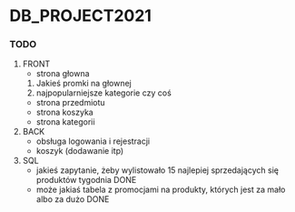 # DB_PROJECT2021

### TODO 
  1. FRONT
     * strona głowna 
      1. Jakieś promki na głownej
      2. najpopularniejsze kategorie czy coś 
     * strona przedmiotu
     * strona koszyka
     * strona kategorii
  2. BACK
     * obsługa logowania i rejestracji
     * koszyk (dodawanie itp)
  3. SQL 
     * jakieś zapytanie, żeby wylistowało 15 najlepiej sprzedających się produktów tygodnia DONE
     * może jakiaś tabela z promocjami na produkty, których jest za mało albo za dużo DONE

